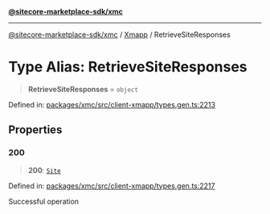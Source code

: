 [**@sitecore-marketplace-sdk/xmc**](../../../../README.md)

***

[@sitecore-marketplace-sdk/xmc](../../../../README.md) / [Xmapp](../README.md) / RetrieveSiteResponses

# Type Alias: RetrieveSiteResponses

> **RetrieveSiteResponses** = `object`

Defined in: [packages/xmc/src/client-xmapp/types.gen.ts:2213](https://github.com/Sitecore/marketplace-sdk/blob/main/packages/xmc/src/client-xmapp/types.gen.ts#L2213)

## Properties

### 200

> **200**: [`Site`](Site.md)

Defined in: [packages/xmc/src/client-xmapp/types.gen.ts:2217](https://github.com/Sitecore/marketplace-sdk/blob/main/packages/xmc/src/client-xmapp/types.gen.ts#L2217)

Successful operation
